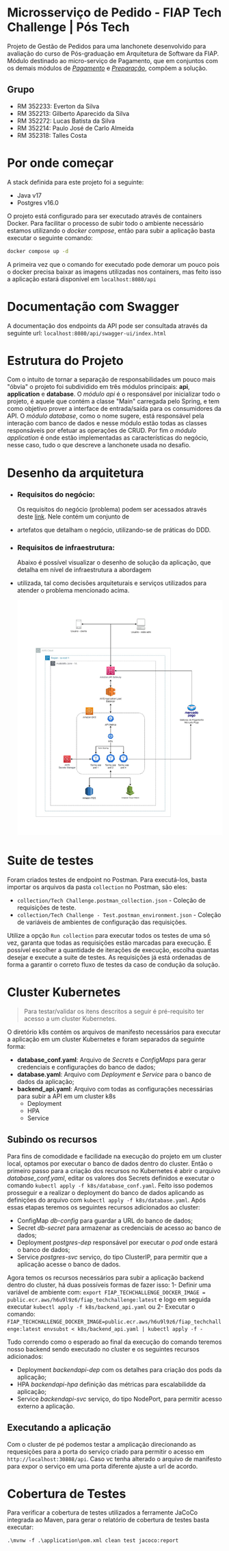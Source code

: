 # Microsserviço de Pedido - FIAP Tech Challenge | Pós Tech

Projeto de Gestão de Pedidos para uma lanchonete desenvolvido para avaliação do curso de Pós-graduação em Arquitetura de Software da FIAP. Módulo destinado ao micro-serviço de Pagamento, que em conjuntos com os demais módulos de *[Pagamento](https://github.com/EvertonSilva/fiap_techchallenge_pagamento)* e *[Preparação](https://github.com/EvertonSilva/fiap_techchallenge_preparacao)*, compõem a solução.

## Grupo
- RM 352233: Everton da Silva
- RM 352213: Gilberto Aparecido da Silva
- RM 352272: Lucas Batista da Silva
- RM 352214: Paulo José de Carlo Almeida
- RM 352318: Talles Costa

# Por onde começar

A stack definida para este projeto foi a seguinte:
- Java v17
- Postgres v16.0

O projeto está configurado para ser executado através de containers Docker. Para facilitar o processo de subir todo o 
ambiente necessário estamos utilizando o _docker compose_, então para subir a aplicação basta executar o seguinte comando: 

```sh
docker compose up -d
```

A primeira vez que o comando for executado pode demorar um pouco pois o docker precisa baixar as imagens utilizadas nos 
containers, mas feito isso a aplicação estará disponível em `localhost:8080/api` 

# Documentação com Swagger

A documentação dos endpoints da API pode ser consultada através da seguinte url: `localhost:8080/api/swagger-ui/index.html`

# Estrutura do Projeto

Com o intuito de tornar a separação de responsabilidades um pouco mais "óbvia" o projeto foi subdividido em três módulos 
principais: **api**, **application** e **database**. O _módulo api_ é o responsável por inicializar todo o projeto, é 
aquele que contém a classe "Main" carregada pelo Spring, 
e tem como objetivo prover a interface de entrada/saída para os consumidores da API. O _módulo database_, como o nome 
sugere, está responsável pela interação com banco de dados e nesse módulo estão todas as classes responsáveis por 
efetuar as operações de CRUD. Por fim
_o módulo application_ é onde estão implementadas as características do negócio, nesse caso, tudo o que descreve a 
lanchonete usada no desafio.

# Desenho da arquitetura

* ### Requisitos do negócio:
    Os requisitos do negócio (problema) podem ser acessados através deste [link](https://miro.com/app/board/uXjVMomeqoU=/). Nele contém um conjunto de 
* artefatos que detalham o negócio, utilizando-se de práticas do DDD.

* ### Requisitos de infraestrutura:
    Abaixo é possível visualizar o desenho de solução da aplicação, que detalha em nível de infraestrutura a abordagem 
* utilizada, tal como decisões arquiteturais e serviços utilizados para atender o problema mencionado acima. 
    
  ![desenho-de-solucao.jpg](desenho-de-solucao.jpg)

# Suite de testes

Foram criados testes de endpoint no Postman.
Para executá-los, basta importar os arquivos da pasta `collection` no Postman, são eles:
- `collection/Tech Challenge.postman_collection.json` - Coleção de requisições de teste.
- `collection/Tech Challenge - Test.postman_environment.json` - Coleção de variáveis de ambientes de configuração das requisições.

Utilize a opção `Run collection` para executar todos os testes de uma só vez, garanta que todas as requisições estão marcadas para execução.
É possível escolher a quantidade de iterações de execução, escolha quantas desejar e execute a suite de testes.
As requisições já está ordenadas de forma a garantir o correto fluxo de testes da caso de condução da solução.

# Cluster Kubernetes

>Para testar/validar os itens descritos a seguir é pré-requisito ter acesso a um cluster Kubernetes.

O diretório k8s contém os arquivos de manifesto necessários para executar a aplicação em um cluster Kubernetes e foram
separados da seguinte forma:
  - **database_conf.yaml**: Arquivo de _Secrets_ e _ConfigMaps_ para gerar credenciais e configurações do banco de dados;
  - **database.yaml**: Arquivo com _Deployment_ e _Service_ para o banco de dados da aplicação;
  - **backend_api.yaml**: Arquivo com todas as configurações necessárias para subir a API em um cluster k8s
    * Deployment
    * HPA
    * Service

## Subindo os recursos

Para fins de comodidade e facilidade na execução do projeto em um cluster local, optamos por executar o banco de dados
dentro do cluster. Então o primeiro passo para a criação dos recursos no Kubernetes é abrir o arquivo _database_conf.yaml_,
editar os valores dos Secrets definidos e executar o comando `kubectl apply -f k8s/database_conf.yaml`. Feito isso podemos
prosseguir e a realizar o deployment do banco de dados aplicando as definições do arquivo com `kubectl apply -f k8s/database.yaml`. Após essas
etapas teremos os seguintes recursos adicionados ao cluster:
- ConfigMap _db-config_ para guardar a URL do banco de dados;
- Secret _db-secret_ para armazenar as credenciais de acesso ao banco de dados;
- Deployment _postgres-dep_ responsável por executar o _pod_ onde estará o banco de dados;
- Service _postgres-svc_ serviço, do tipo ClusterIP, para permitir que a aplicação acesse o banco de dados.

Agora temos os recursos necessários para subir a aplicação backend dentro do cluster, há duas possíveis formas de fazer isso:
1- Definir uma variável de ambiente com: `export FIAP_TECHCHALLENGE_DOCKER_IMAGE = public.ecr.aws/h6u9l9z6/fiap_techchallenge:latest`
e logo em seguida executar `kubectl apply -f k8s/backend_api.yaml` ou
2- Executar o comando: `FIAP_TECHCHALLENGE_DOCKER_IMAGE=public.ecr.aws/h6u9l9z6/fiap_techchallenge:latest envsubst < k8s/backend_api.yaml | kubectl apply -f -`

Tudo correndo como o esperado ao final da execução do comando teremos nosso backend
sendo executado no cluster e os seguintes recursos adicionados:

- Deployment _backendapi-dep_ com os detalhes para criação dos pods da aplicação;
- HPA _backendapi-hpa_ definição das métricas para escalabilidde da aplicação;
- Service _backendapi-svc_ serviço, do tipo NodePort, para permitir acesso externo a aplicação.

## Executando a aplicação

Com o cluster de pé podemos testar a amplicação direcionando as requesições para a porta do serviço criado para permitir
o acesso em `http://localhost:30808/api`. Caso vc tenha alterado o arquivo de manifesto para expor o serviço em uma
porta diferente ajuste a url de acordo.

# Cobertura de Testes

Para verificar a cobertura de testes utilizados a ferramente JaCoCo integrada ao Maven, para gerar o relatório de cobertura de testes basta executar:
```
.\mvnw -f .\application\pom.xml clean test jacoco:report
```
